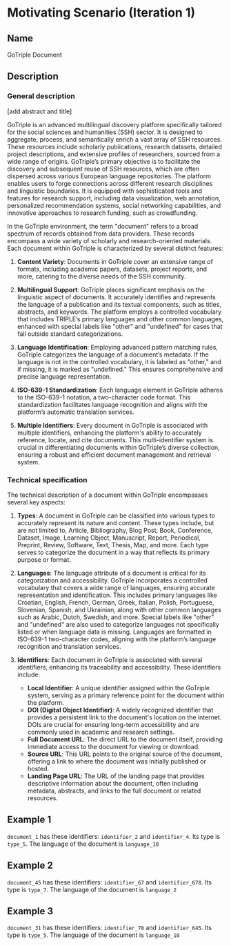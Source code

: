 # Motivating Scenario (Iteration 1)

## Name
GoTriple Document
## Description

### General description

[add abstract and title]

GoTriple is an advanced multilingual discovery platform specifically tailored for the social sciences and humanities (SSH) sector. It is designed to aggregate, process, and semantically enrich a vast array of SSH resources. These resources include scholarly publications, research datasets, detailed project descriptions, and extensive profiles of researchers, sourced from a wide range of origins. GoTriple’s primary objective is to facilitate the discovery and subsequent reuse of SSH resources, which are often dispersed across various European language repositories. The platform enables users to forge connections across different research disciplines and linguistic boundaries. It is equipped with sophisticated tools and features for research support, including data visualization, web annotation, personalized recommendation systems, social networking capabilities, and innovative approaches to research funding, such as crowdfunding.

In the GoTriple environment, the term "document" refers to a broad spectrum of records obtained from data providers. These records encompass a wide variety of scholarly and research-oriented materials. Each document within GoTriple is characterized by several distinct features:

1. **Content Variety**: Documents in GoTriple cover an extensive range of formats, including academic papers, datasets, project reports, and more, catering to the diverse needs of the SSH community.

2. **Multilingual Support**: GoTriple places significant emphasis on the linguistic aspect of documents. It accurately identifies and represents the language of a publication and its textual components, such as titles, abstracts, and keywords. The platform employs a controlled vocabulary that includes TRIPLE’s primary languages and other common languages, enhanced with special labels like "other" and "undefined" for cases that fall outside standard categorizations.

3. **Language Identification**: Employing advanced pattern matching rules, GoTriple categorizes the language of a document’s metadata. If the language is not in the controlled vocabulary, it is labeled as "other," and if missing, it is marked as "undefined." This ensures comprehensive and precise language representation.

4. **ISO-639-1 Standardization**: Each language element in GoTriple adheres to the ISO-639-1 notation, a two-character code format. This standardization facilitates language recognition and aligns with the platform’s automatic translation services.

5. **Multiple Identifiers**: Every document in GoTriple is associated with multiple identifiers, enhancing the platform's ability to accurately reference, locate, and cite documents. This multi-identifier system is crucial in differentiating documents within GoTriple’s diverse collection, ensuring a robust and efficient document management and retrieval system.

### Technical specification

The technical description of a document within GoTriple encompasses several key aspects:

1. **Types**: A document in GoTriple can be classified into various types to accurately represent its nature and content. These types include, but are not limited to, Article, Bibliography, Blog Post, Book, Conference, Dataset, Image, Learning Object, Manuscript, Report, Periodical, Preprint, Review, Software, Text, Thesis, Map, and more. Each type serves to categorize the document in a way that reflects its primary purpose or format.

2. **Languages**: The language attribute of a document is critical for its categorization and accessibility. GoTriple incorporates a controlled vocabulary that covers a wide range of languages, ensuring accurate representation and identification. This includes primary languages like Croatian, English, French, German, Greek, Italian, Polish, Portuguese, Slovenian, Spanish, and Ukrainian, along with other common languages such as Arabic, Dutch, Swedish, and more. Special labels like "other" and "undefined" are also used to categorize languages not specifically listed or when language data is missing. Languages are formatted in ISO-639-1 two-character codes, aligning with the platform’s language recognition and translation services.

3. **Identifiers**: Each document in GoTriple is associated with several identifiers, enhancing its traceability and accessibility. These identifiers include:

   - **Local Identifier**: A unique identifier assigned within the GoTriple system, serving as a primary reference point for the document within the platform.
   - **DOI (Digital Object Identifier)**: A widely recognized identifier that provides a persistent link to the document's location on the internet. DOIs are crucial for ensuring long-term accessibility and are commonly used in academic and research settings.
   - **Full Document URL**: The direct URL to the document itself, providing immediate access to the document for viewing or download.
   - **Source URL**: This URL points to the original source of the document, offering a link to where the document was initially published or hosted.
   - **Landing Page URL**: The URL of the landing page that provides descriptive information about the document, often including metadata, abstracts, and links to the full document or related resources.


## Example 1

`document_1` has these identifiers: `identifier_2` and `identifier_4`. Its type is `type_5`. The language of the document is `language_10`


## Example 2

`document_45` has these identifiers: `identifier_67` and `identifier_678`. Its type is `type_7`. The language of the document is `language_2`


## Example 3

`document_31` has these identifiers: `identifier_78` and `identifier_645`. Its type is `type_5`. The language of the document is `language_10`
